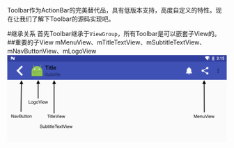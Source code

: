 Toolbar作为ActionBar的完美替代品，具有低版本支持，高度自定义的特性。现在让我们了解下Toolbar的源码实现吧。

#继承关系
首先Toolbar继承于`ViewGroup`，所有Toolbar是可以嵌套子View的。
##重要的子View
mMenuView、mTitleTextView、mSubtitleTextView、mNavButtonView、mLogoView
![](./device.png)
